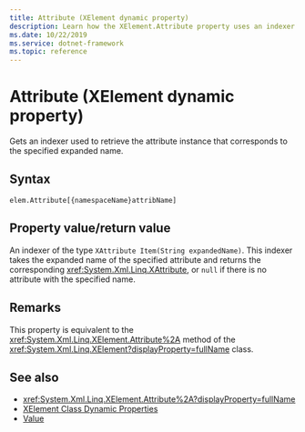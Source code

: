 ```yaml
---
title: Attribute (XElement dynamic property)
description: Learn how the XElement.Attribute property uses an indexer to retrieve the attribute instance that corresponds to the specified expanded name.
ms.date: 10/22/2019
ms.service: dotnet-framework
ms.topic: reference
---
```

# Attribute (XElement dynamic property)

Gets an indexer used to retrieve the attribute instance that corresponds to the specified expanded name.

## Syntax

```xaml
elem.Attribute[{namespaceName}attribName]
```

## Property value/return value

An indexer of the type `XAttribute Item(String expandedName)`. This indexer takes the expanded name of the specified attribute and returns the corresponding <xref:System.Xml.Linq.XAttribute>, or `null` if there is no attribute with the specified name.

## Remarks

This property is equivalent to the <xref:System.Xml.Linq.XElement.Attribute%2A> method of the <xref:System.Xml.Linq.XElement?displayProperty=fullName> class.

## See also

- <xref:System.Xml.Linq.XElement.Attribute%2A?displayProperty=fullName>
- [XElement Class Dynamic Properties](attribute-xelement-dynamic-property.md)
- [Value](value-xattribute-dynamic-property.md)
